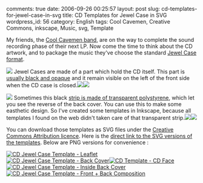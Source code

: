 comments: true
date: 2006-09-26 00:25:57
layout: post
slug: cd-templates-for-jewel-case-in-svg
title: CD Templates for Jewel Case in SVG
wordpress_id: 56
category: English
tags: Cool Cavemen, Creative Commons, inkscape, Music, svg, Template

My friends, the [Cool Cavemen band](http://coolcavemen.com), are on the way to complete the sound recording phase of their next LP. Now come the time to think about the CD artwork, and to package the music they've choose the standard [Jewel Case format](http://en.wikipedia.org/wiki/Jewel_case).

[![](http://ws.assoc-amazon.com/widgets/q?_encoding=UTF8&Format=_SL110_&ASIN=B000FECBSA&MarketPlace=US&ID=AsinImage&WS=1&tag=kevideld-20&ServiceVersion=20070822)](http://www.amazon.com/gp/product/B000FECBSA/ref=as_li_tf_il?ie=UTF8&tag=kevideld-20&linkCode=as2&camp=217145&creative=399381&creativeASIN=B000FECBSA) Jewel Cases are made of a part which hold the CD itself. This part is [usually black and opaque](http://www.amazon.com/gp/product/B000FECBSA/ref=as_li_tf_tl?ie=UTF8&tag=kevideld-20&linkCode=as2&camp=217145&creative=399381&creativeASIN=B000FECBSA) and it remain visible on the left of the front side when the CD case is closed.![](http://www.assoc-amazon.com/e/ir?t=kevideld-20&l=as2&o=1&a=B000FECBSA&camp=217145&creative=399381)![](http://www.assoc-amazon.com/e/ir?t=kevideld-20&l=as2&o=1&a=B000FECBSA&camp=217145&creative=399381)





[![](http://ws.assoc-amazon.com/widgets/q?_encoding=UTF8&Format=_SL110_&ASIN=B002ROGCG8&MarketPlace=US&ID=AsinImage&WS=1&tag=kevideld-20&ServiceVersion=20070822)](http://www.amazon.com/gp/product/B002ROGCG8/ref=as_li_tf_il?ie=UTF8&tag=kevideld-20&linkCode=as2&camp=217145&creative=399373&creativeASIN=B002ROGCG8) Sometimes this black [strip is made of transparent polystyrene](http://www.amazon.com/gp/product/B002ROGCG8/ref=as_li_tf_tl?ie=UTF8&tag=kevideld-20&linkCode=as2&camp=217145&creative=399373&creativeASIN=B002ROGCG8), which let you see the reverse of the back cover. You can use this to make some easthetic design. So I've created some templates in Inkscape, because all templates I found on the web didn't taken care of that transparent strip.![](http://www.assoc-amazon.com/e/ir?t=kevideld-20&l=as2&o=1&a=B002ROGCG8&camp=217145&creative=399373)![](http://www.assoc-amazon.com/e/ir?t=kevideld-20&l=as2&o=1&a=B002ROGCG8&camp=217145&creative=399373)





You can download those templates as SVG files under the [Creative Commons Attribution licence](http://creativecommons.org/licenses/by/2.5/). Here is the [direct link to the SVG versions of the templates](http://kevin.deldycke.com/static/documents/). Below are PNG versions for convenience :

[![CD Jewel Case Template - Leaflet](http://kevin.deldycke.com/wp-content/uploads/2006/09/cd-template-jewel-case-leaflet.thumbnail.png)](http://kevin.deldycke.com/wp-content/uploads/2006/09/cd-template-jewel-case-leaflet.png)[![CD Jewel Case Template - Back Cover](http://kevin.deldycke.com/wp-content/uploads/2006/09/cd-template-jewel-case-back.thumbnail.png)](http://kevin.deldycke.com/wp-content/uploads/2006/09/cd-template-jewel-case-back.png)[![CD Template - CD Face](http://kevin.deldycke.com/wp-content/uploads/2006/09/cd-template-cd-face.thumbnail.png)](http://kevin.deldycke.com/wp-content/uploads/2006/09/cd-template-cd-face.png)[![CD Jewel Case Template - Inside Back Cover](http://kevin.deldycke.com/wp-content/uploads/2006/09/cd-template-jewel-case-inside-back-cover.thumbnail.png)](http://kevin.deldycke.com/wp-content/uploads/2006/09/cd-template-jewel-case-inside-back-cover.png)[![CD Jewel Case Template - Front + Back Composition](http://kevin.deldycke.com/wp-content/uploads/2006/09/cd-template-jewel-case-front-back-composition.thumbnail.png)](http://kevin.deldycke.com/wp-content/uploads/2006/09/cd-template-jewel-case-front-back-composition.png)
